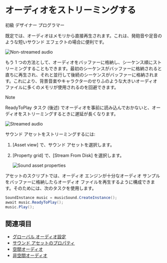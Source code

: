 # オーディオをストリーミングする

<span class="label label-doc-level">初級</span>
<span class="label label-doc-audience">デザイナー</span>
<span class="label label-doc-audience">プログラマー</span>

既定では、オーディオはメモリから直接再生されます。これは、発砲音や足音のような短いサウンド エフェクトの場合に便利です。

![Non-streamed audio](media/audio-index-non-streamed-audio.png)

もう 1 つの方法として、オーディオをバッファーに格納し、シーケンス順にストリーミングすることもできます。最初のシーケンスがバッファーに格納されると直ちに再生され、それと並行して後続のシーケンスがバッファーに格納されます。これにより、背景音楽やキャラクターのせりふのような大きいオーディオ ファイルに多くのメモリが使用されるのを回避できます。

> [!NOTE]
ReadyToPlay タスク (後述) でオーディオを事前に読み込んでおかないと、オーディオをストリーミングするときに遅延が長くなります。

![Streamed audio](media/audio-index-streamed-audio.png)

サウンド アセットをストリーミングするには:

1. [Asset view] で、サウンド アセットを選択します。

2. [Property grid] で、[Stream From Disk] を選択します。

    ![Sound asset properties](media/audio-asset-properties-property-grid.png)

アセットのスクリプトでは、オーディオ エンジンが十分なオーディオ サンプルをバッファーに格納したらオーディオ ファイルを再生するように構成できます。そのためには、次のタスクを使用します。

```cs
SoundInstance music = musicSound.CreateInstance();
await music.ReadyToPlay();
music.Play();
```

## 関連項目
* [グローバル オーディオ設定](global-audio-settings.md)
* [サウンド アセットのプロパティ](sound-asset-properties.md)
* [空間オーディオ](spatialized-audio.md)
* [非空間オーディオ](non-spatialized-audio.md)
